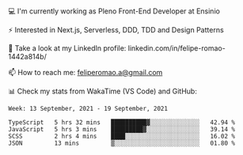 💻 I'm currently working as Pleno Front-End Developer at Ensinio

⚡ Interested in Next.js, Serverless, DDD, TDD and Design Patterns

👥 Take a look at my LinkedIn profile: linkedin.com/in/felipe-romao-1442a814b/

📫 How to reach me: feliperomao.a@gmail.com

📊 Check my stats from WakaTime (VS Code) and GitHub:

<!--START_SECTION:waka-->
```text
Week: 13 September, 2021 - 19 September, 2021

TypeScript   5 hrs 32 mins   ██████████▓░░░░░░░░░░░░░░   42.94 % 
JavaScript   5 hrs 3 mins    █████████▓░░░░░░░░░░░░░░░   39.14 % 
SCSS         2 hrs 4 mins    ████░░░░░░░░░░░░░░░░░░░░░   16.02 % 
JSON         13 mins         ▒░░░░░░░░░░░░░░░░░░░░░░░░   01.80 % 
```
<!--END_SECTION:waka-->
